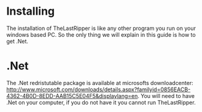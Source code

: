 # Installing #

The installation of TheLastRipper is like any other program you run on your windows based PC. So the only thing we will explain in this guide is how to get .Net.

# .Net #

The .Net redristutable package is available at microsofts downloadcenter: http://www.microsoft.com/downloads/details.aspx?familyid=0856EACB-4362-4B0D-8EDD-AAB15C5E04F5&displaylang=en. You will need to have .Net on your computer, if you do not have it you cannot run TheLastRipper.